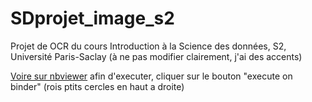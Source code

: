 # SDprojet_image_s2
Projet de OCR du cours Introduction à la Science des données, S2, Université Paris-Saclay
(à ne pas modifier clairement, j'ai des accents)



[Voire sur nbviewer](https://nbviewer.org/github/MK8BK/SDprojet_image_s2/blob/master/4_analyse_de_donnees.ipynb?flush_cache=true)
afin d'executer, cliquer sur le bouton "execute on binder" (rois ptits cercles en haut a droite)
